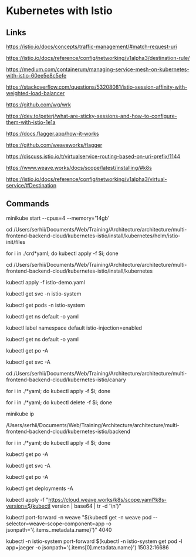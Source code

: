 # Kubernetes with Istio


## Links

https://istio.io/docs/concepts/traffic-management/#match-request-uri

https://istio.io/docs/reference/config/networking/v1alpha3/destination-rule/

https://medium.com/containerum/managing-service-mesh-on-kubernetes-with-istio-60ee5e8c5efe

https://stackoverflow.com/questions/53208081/istio-session-affinity-with-weighted-load-balancer

https://github.com/wg/wrk

https://dev.to/peterj/what-are-sticky-sessions-and-how-to-configure-them-with-istio-1e1a

https://docs.flagger.app/how-it-works

https://github.com/weaveworks/flagger

https://discuss.istio.io/t/virtualservice-routing-based-on-uri-prefix/1144

https://www.weave.works/docs/scope/latest/installing/#k8s

https://istio.io/docs/reference/config/networking/v1alpha3/virtual-service/#Destination


## Commands

minikube start --cpus=4 --memory='14gb'

cd /Users/serhii/Documents/Web/Training/Architecture/architecture/multi-frontend-backend-cloud/kubernetes-istio/install/kubernetes/helm/istio-init/files

for i in ./crd*yaml; do kubectl apply -f $i; done

cd /Users/serhii/Documents/Web/Training/Architecture/architecture/multi-frontend-backend-cloud/kubernetes-istio/install/kubernetes

kubectl apply -f istio-demo.yaml

kubectl get svc -n istio-system

kubectl get pods -n istio-system

kubectl get ns default -o yaml

kubectl label namespace default istio-injection=enabled

kubectl get ns default -o yaml

kubectl get po -A

kubectl get svc -A


cd /Users/serhii/Documents/Web/Training/Architecture/architecture/multi-frontend-backend-cloud/kubernetes-istio/canary

for i in ./*yaml; do kubectl apply -f $i; done

for i in ./*yaml; do kubectl delete -f $i; done

minikube ip


/Users/serhii/Documents/Web/Training/Architecture/architecture/multi-frontend-backend-cloud/kubernetes-istio/backend

for i in ./*yaml; do kubectl apply -f $i; done

kubectl get po -A

kubectl get svc -A

kubectl get po -A

kubectl get deployments -A


kubectl apply -f "https://cloud.weave.works/k8s/scope.yaml?k8s-version=$(kubectl version | base64 | tr -d '\n')"

kubectl port-forward -n weave "$(kubectl get -n weave pod --selector=weave-scope-component=app -o jsonpath='{.items..metadata.name}')" 4040


kubectl -n istio-system port-forward $(kubectl -n istio-system get pod -l app=jaeger -o jsonpath='{.items[0].metadata.name}') 15032:16686


